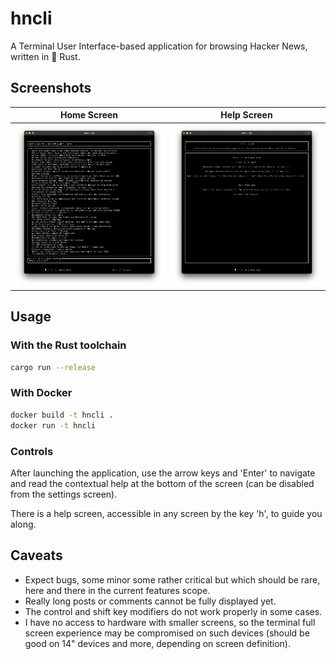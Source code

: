 # hncli

A Terminal User Interface-based application for browsing Hacker News, written in 🦀 Rust.

## Screenshots

|                  Home Screen                  |                  Help Screen                  |
| :-------------------------------------------: | :-------------------------------------------: |
| ![home screen](./screenshots/home-screen.png) | ![help screen](./screenshots/help-screen.png) |

## Usage

### With the Rust toolchain

```sh
cargo run --release
```

### With Docker

```sh
docker build -t hncli .
docker run -t hncli
```

### Controls

After launching the application, use the arrow keys and 'Enter' to navigate and read the contextual help at the bottom of the screen (can be disabled from the settings screen).

There is a help screen, accessible in any screen by the key 'h', to guide you along.

## Caveats

- Expect bugs, some minor some rather critical but which should be rare, here and there in the current features scope.
- Really long posts or comments cannot be fully displayed yet.
- The control and shift key modifiers do not work properly in some cases.
- I have no access to hardware with smaller screens, so the terminal full screen experience may be compromised on such devices (should be good on 14" devices and more, depending on screen definition).
